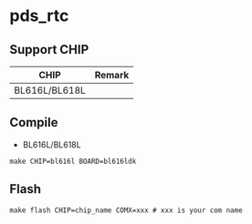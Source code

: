 # pds_rtc


## Support CHIP

|      CHIP        | Remark |
|:----------------:|:------:|
|BL616L/BL618L     |        |

## Compile

- BL616L/BL618L

```
make CHIP=bl616l BOARD=bl616ldk
```

## Flash

```
make flash CHIP=chip_name COMX=xxx # xxx is your com name
```